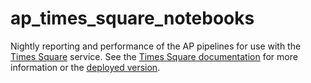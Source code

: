 # ap_times_square_notebooks
Nightly reporting and performance of the AP pipelines for use with the [Times Square](https://sqr-062.lsst.io/) service.
See the [Times Square documentation](https://rsp.lsst.io/v/usdfdev/guides/times-square/index.html) for more information or the [deployed version](https://usdf-rsp-dev.slac.stanford.edu/times-square/).
